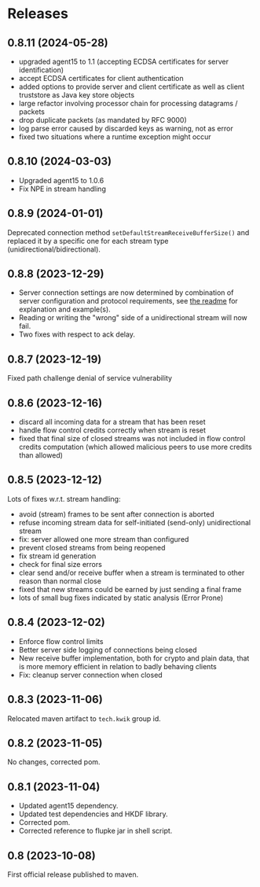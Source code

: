 # Releases

## 0.8.11 (2024-05-28)

- upgraded agent15 to 1.1 (accepting ECDSA certificates for server identification)
- accept ECDSA certificates for client authentication
- added options to provide server and client certificate as well as client truststore as Java key store objects
- large refactor involving processor chain for processing datagrams / packets
- drop duplicate packets (as mandated by RFC 9000)
- log parse error caused by discarded keys as warning, not as error
- fixed two situations where a runtime exception might occur

## 0.8.10 (2024-03-03)

- Upgraded agent15 to 1.0.6
- Fix NPE in stream handling

## 0.8.9 (2024-01-01)

Deprecated connection method `setDefaultStreamReceiveBufferSize()` and replaced it by a specific one for each stream type (unidirectional/bidirectional).  

## 0.8.8 (2023-12-29)

- Server connection settings are now determined by combination of server configuration and protocol requirements, 
  see [the readme](readme.md) for explanation and example(s).
- Reading or writing the "wrong" side of a unidirectional stream will now fail. 
- Two fixes with respect to ack delay.

## 0.8.7 (2023-12-19)

Fixed path challenge denial of service vulnerability

## 0.8.6 (2023-12-16)

- discard all incoming data for a stream that has been reset 
- handle flow control credits correctly when stream is reset 
- fixed that final size of closed streams was not included in flow control credits computation (which allowed malicious peers to use more credits than allowed)

## 0.8.5 (2023-12-12)

Lots of fixes w.r.t. stream handling:
- avoid (stream) frames to be sent after connection is aborted
- refuse incoming stream data for self-initiated (send-only) unidirectional stream
- fix: server allowed one more stream than configured
- prevent closed streams from being reopened
- fix stream id generation
- check for final size errors
- clear send and/or receive buffer when a stream is terminated to other reason than normal close
- fixed that new streams could be earned by just sending a final frame
- lots of small bug fixes indicated by static analysis (Error Prone)

## 0.8.4 (2023-12-02)

- Enforce flow control limits
- Better server side logging of connections being closed
- New receive buffer implementation, both for crypto and plain data, that is more memory efficient in relation to badly
  behaving clients
- Fix: cleanup server connection when closed

## 0.8.3 (2023-11-06)

Relocated maven artifact to `tech.kwik` group id.

## 0.8.2 (2023-11-05)

No changes, corrected pom.

## 0.8.1 (2023-11-04)

- Updated agent15 dependency.
- Updated test dependencies and HKDF library.
- Corrected pom.
- Corrected reference to flupke jar in shell script.

## 0.8 (2023-10-08)

First official release published to maven.

